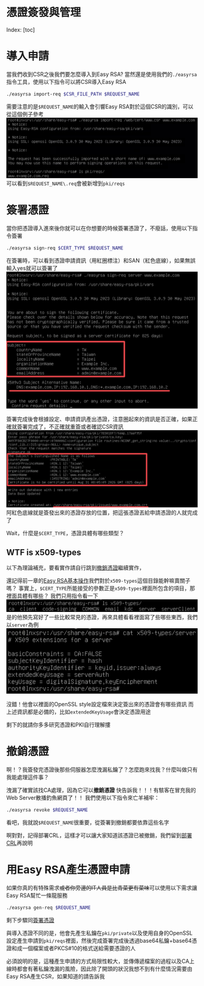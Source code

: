 # 憑證簽發與管理

Index:
[toc]

# 導入申請
當我們收到CSR之後我們要怎麼導入到Easy RSA?
當然還是使用我們的`./easyrsa`指令工具，使用以下指令可以將CSR導入Easy RSA
```bash
./easyrsa import-req $CSR_FILE_PATH $REQUEST_NAME
```
需要注意的是`$REQUEST_NAME`的輸入會引響Easy RSA對於這個CSR的識別，可以從這個例子參考![](../Pictures/import_req.png)
可以看到`$REQUEST_NAME\.req`會被新增到`pki/reqs`

# 簽署憑證
當你把憑證導入進來後你就可以在你想要的時候簽署憑證了，不廢話，使用以下指令簽署
```bash
./easyrsa sign-req $CERT_TYPE $REQUEST_NAME
```
在簽署時，可以看到憑證申請資訊（用紅圈標注）和SAN（紅色底線），如果無誤輸入yes就可以簽署了![](../Pictures/req_info.png)

簽署完成後會根據設定、申請資訊產出憑證，注意圈起來的資訊是否正確，如果正確就簽署完成了，不正確就重簽或者確認CSR資訊![](../Pictures/sign_info.png)
阿紅色底線就是簽發出來的憑證存放的位置，把這張憑證丟給申請憑證的人就完成了

Wait，什麼是`$CERT_TYPE`，憑證具體有哪些類型？

## WTF is x509-types
以下為理論補充，要看實作請自行跳到[撤銷憑證](#撤銷憑證)繼續實作，

還記得前一章的[Easy RSA基本操作](./Easy-RSA初始化與環境說明.md)我們對於`x509-types`這個目錄能幹嘛賣關子嗎？
事實上，`$CERT_TYPE`所能接受的參數正是`x509-types`裡面所包含的項目，那裡面具體有哪些？
我們只用指令看一下![](../Pictures/x509-types_inside.png)
是的他預先寫好了一些比較常見的憑證，再來具體看看裡面寫了些哪些東西，我們以`server`為例![](../Pictures/type_server_cert.png)

沒錯！他會以裡面的OpenSSL style設定檔來決定簽出來的憑證會有哪些資訊
而上述資訊都是必備的，比如`extendedKeyUsage`會決定憑證用途

剩下的就請你多多研究憑證和PKI自行理解摟

# 撤銷憑證
啊！？我簽發完憑證後那些伺服器怎麼洩漏私鑰了？怎麼跑來找我？什麼叫做只有我能處理這件事？

洩漏了確實該找CA處理，因為它可以**撤銷憑證**
快告訴我！！！有駭客在冒充我的Web Server散播釣魚網頁了！！
我們使用以下指令來亡羊補牢：
```bash
./easyrsa revoke $REQUEST_NAME
```
看吧，我就說`$REQUEST_NAME`很重要，從簽署到撤銷都要依靠這些名字

啊對對，記得部署CRL，這樣才可以讓大家知道該憑證已被撤銷，我們留到[部署CRL](./部署CRL.md)再說明

# 用Easy RSA產生憑證申請
如果你真的有特殊需求~~或者你旁邊的IT人員是比青菜更有菜味~~可以使用以下需求讓Easy RSA幫忙一條龍服務
```bash
./easyrsa gen-req $REQUEST_NAME
```
剩下步驟同[簽署憑證](#簽署憑證)

與導入憑證不同的是，他會先產生私鑰在`pki/private`以及使用自身的OpenSSL設定產生申請到`pki/reqs`裡面，然後完成簽署完成後透過base64私鑰+base64憑證和成一個檔案或者PKCS#10的格式送給需要憑證的人

必須說明的是，這種產生申請的方式局限性較大，並傳傳遞檔案的過程以及CA上線時都會有著私鑰洩漏的風險，因此除了開頭的狀況我想不到有什麼情況需要由Easy RSA產生CSR，如果知道的請告訴我

